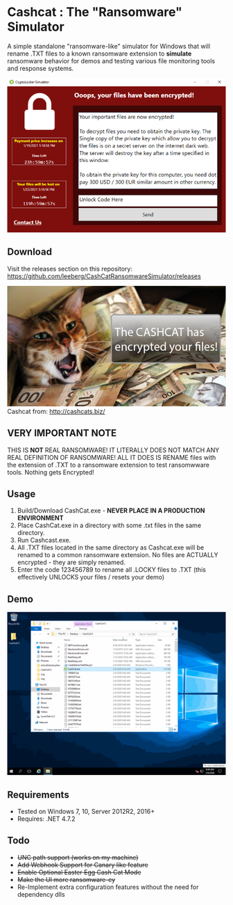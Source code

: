 Cashcat : The "Ransomware" Simulator
==================
A simple standalone "ransomware-like" simulator for Windows that will rename .TXT files to a known ransomware extension to **simulate** ransomware behavior for demos and testing various file monitoring tools and response systems. 

![](./img/CryptoLocker_Simulator.png)

## Download
Visit the releases section on this repository: https://github.com/leeberg/CashCatRansomwareSimulator/releases

![](./img/cashcat.png)  
Cashcat from: http://cashcats.biz/

## VERY IMPORTANT NOTE
THIS IS **NOT** REAL RANSOMWARE! IT LITERALLY DOES NOT MATCH ANY REAL DEFINITION OF RANSOMWARE! ALL IT DOES IS RENAME files with the extension of .TXT to a ransomware extension to test ransomwware tools. Nothing gets Encrypted!

## Usage
1. Build/Download CashCat.exe - **NEVER PLACE IN A PRODUCTION ENVIRONMENT**
2. Place CashCat.exe in a directory with some .txt files in the same directory.
3. Run Cashcast.exe.
4. All .TXT files located in the same directory as Cashcat.exe will be renamed to a common ransomware extension. No files are ACTUALLY encrypted - they are simply renamed.
5. Enter the code 123456789 to rename all .LOCKY files to .TXT (this effectively UNLOCKS your files / resets your demo)

## Demo
![](./img/cashcatdemo132.gif)

## Requirements
+ Tested on Windows 7, 10, Server 2012R2, 2016+ 
+ Requires: .NET 4.7.2

## Todo
+ ~~UNC path support (works on my machine)~~
+ ~~Add Webhook Support for Canary like feature~~
+ ~~Enable Optional Easter Egg Cash Cat Mode~~
+ ~~Make the UI more ransomware-ey~~
+ Re-Implement extra configuration features without the need for dependency dlls
